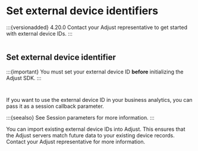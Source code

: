 # Set external device identifiers

:::{versionadded} 4.20.0
Contact your Adjust representative to get started with external device IDs.
:::

```{include} /fragments/feature-intros/external-device-id.md
```

## Set external device identifier

:::{important}
You must set your external device ID **before** initializing the Adjust SDK.
:::

```{include} /fragments/method-intros/setexternaldeviceid.md
```

```{include} /fragments/ios/snippets/setexternaldeviceid.md
```

If you want to use the external device ID in your business analytics, you can pass it as a session callback parameter. 

:::{seealso}
See Session parameters for more information.
:::

You can import existing external device IDs into Adjust. This ensures that the Adjust servers match future data to your existing device records. Contact your Adjust representative for more information.
